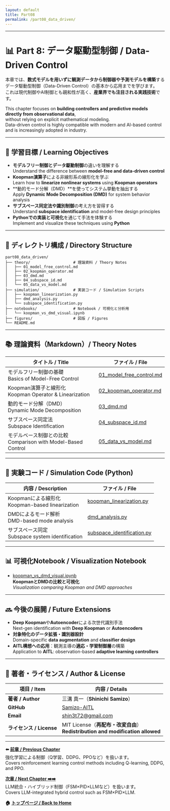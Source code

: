 ```yaml
---
layout: default
title: Part08
permalink: /part08_data_driven/
---
```


---

# 📊 Part 8: データ駆動型制御 / Data-Driven Control

本章では、**数式モデルを用いずに観測データから制御器や予測モデルを構築**する  
データ駆動型制御（Data-Driven Control）の基本から応用までを学びます。  
これは現代制御やAI制御とも親和性が高く、**産業界でも注目される実践技術**です。

This chapter focuses on **building controllers and predictive models directly from observational data**,  
without relying on explicit mathematical modeling.  
Data-driven control is highly compatible with modern and AI-based control and is increasingly adopted in industry.

---

## 🎯 **学習目標 / Learning Objectives**

- **モデルフリー制御とデータ駆動制御**の違いを理解する  
  Understand the difference between **model-free and data-driven control**  
- **Koopman演算子**による非線形系の線形化を学ぶ  
  Learn how to **linearize nonlinear systems** using **Koopman operators**  
- **動的モード分解（DMD）**を使ってシステム挙動を抽出する  
  Apply **Dynamic Mode Decomposition (DMD)** for system behavior analysis  
- **サブスペース同定法や識別制御**の考え方を習得する  
  Understand **subspace identification** and model-free design principles  
- **Pythonでの実装と可視化**を通じて手法を体験する  
  Implement and visualize these techniques using **Python**

---

## 📁 **ディレクトリ構成 / Directory Structure**

```plaintext
part08_data_driven/
├── theory/                   # 理論資料 / Theory Notes
│   ├── 01_model_free_control.md
│   ├── 02_koopman_operator.md
│   ├── 03_dmd.md
│   ├── 04_subspace_id.md
│   └── 05_data_vs_model.md
├── simulation/               # 実装コード / Simulation Scripts
│   ├── koopman_linearization.py
│   ├── dmd_analysis.py
│   └── subspace_identification.py
├── notebooks/                # Notebook / 可視化と分析用
│   └── koopman_vs_dmd_visual.ipynb
├── figures/                  # 図版 / Figures
└── README.md
```

---

## 📚 **理論資料（Markdown）/ Theory Notes**

| **タイトル / Title** | **ファイル / File** |
|------------------------|----------------------|
| モデルフリー制御の基礎<br>Basics of Model-Free Control | [01_model_free_control.md](https://samizo-aitl.github.io/EduController/part08_data_driven/theory/01_model_free_control.html) |
| Koopman演算子と線形化<br>Koopman Operator & Linearization | [02_koopman_operator.md](https://samizo-aitl.github.io/EduController/part08_data_driven/theory/02_koopman_operator.html) |
| 動的モード分解（DMD）<br>Dynamic Mode Decomposition | [03_dmd.md](https://samizo-aitl.github.io/EduController/part08_data_driven/theory/03_dmd.html) |
| サブスペース同定法<br>Subspace Identification | [04_subspace_id.md](https://samizo-aitl.github.io/EduController/part08_data_driven/theory/04_subspace_id.html) |
| モデルベース制御との比較<br>Comparison with Model-Based Control | [05_data_vs_model.md](https://samizo-aitl.github.io/EduController/part08_data_driven/theory/05_data_vs_model.html) |

---

## 🧪 **実験コード / Simulation Code (Python)**

| **内容 / Description** | **ファイル / File** |
|------------------------|----------------------|
| Koopmanによる線形化<br>Koopman-based linearization | [koopman_linearization.py](https://samizo-aitl.github.io/EduController/part08_data_driven/simulation/koopman_linearization.py) |
| DMDによるモード解析<br>DMD-based mode analysis | [dmd_analysis.py](https://samizo-aitl.github.io/EduController/part08_data_driven/simulation/dmd_analysis.py) |
| サブスペース同定<br>Subspace system identification | [subspace_identification.py](https://samizo-aitl.github.io/EduController/part08_data_driven/simulation/subspace_identification.py) |

---

## 📊 **可視化Notebook / Visualization Notebook**

- [koopman_vs_dmd_visual.ipynb](https://samizo-aitl.github.io/EduController/part08_data_driven/notebooks/koopman_vs_dmd_visual.ipynb)  
  **KoopmanとDMDの比較と可視化**  
  *Visualization comparing Koopman and DMD approaches*

---

## 🔜 **今後の展開 / Future Extensions**

- **Deep Koopman**や**Autoencoder**による次世代識別手法  
  Next-gen identification with **Deep Koopman** or **Autoencoders**  
- **対象特化のデータ拡張・識別器設計**  
  Domain-specific **data augmentation** and **classifier design**  
- **AITL構想への応用**：観測主導の**適応・学習制御層**の構築  
  Application to **AITL**: observation-based **adaptive learning controllers**

---

## 👤 **著者・ライセンス / Author & License**

| **項目 / Item** | **内容 / Details** |
|------------------|---------------------|
| **著者 / Author** | 三溝 真一（**Shinichi Samizo**） |
| **GitHub** | [Samizo-AITL](https://github.com/Samizo-AITL) |
| **Email** | [shin3t72@gmail.com](mailto:shin3t72@gmail.com) |
| **ライセンス / License** | MIT License（**再配布・改変自由**）<br>**Redistribution and modification allowed** |

---

**⬅️ [前章 / Previous Chapter](https://samizo-aitl.github.io/EduController/part07_rl_control/)**  
強化学習による制御（Q学習、DDPG、PPOなど）を扱います。  
Covers reinforcement learning control methods including Q-learning, DDPG, and PPO.

**[次章 / Next Chapter ➡️➡️](https://samizo-aitl.github.io/EduController/part09_llm_hybrid/)**  
LLM統合・ハイブリッド制御（FSM×PID×LLMなど）を扱います。  
Covers LLM-integrated hybrid control such as FSM×PID×LLM.

**🏠 [トップページ / Back to Home](https://samizo-aitl.github.io/EduController/)**
